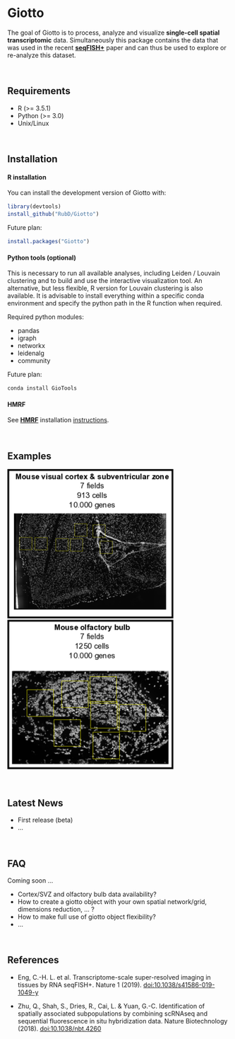 
<!-- README.md is generated from README.Rmd. Please edit that file -->
Giotto
======

<!-- badges: start -->
<!-- badges: end -->
The goal of Giotto is to process, analyze and visualize **single-cell spatial transcriptomic** data. Simultaneously this package contains the data that was used in the recent [**seqFISH+**](https://www.nature.com/articles/s41586-019-1049-y) paper and can thus be used to explore or re-analyze this dataset.

 

Requirements
------------

-   R (&gt;= 3.5.1)
-   Python (&gt;= 3.0)
-   Unix/Linux

 

Installation
------------

#### R installation

You can install the development version of Giotto with:

``` r
library(devtools)
install_github("RubD/Giotto")
```

Future plan:

``` r
install.packages("Giotto")
```

#### Python tools (optional)

This is necessary to run all available analyses, including Leiden / Louvain clustering and to build and use the interactive visualization tool. An alternative, but less flexible, R version for Louvain clustering is also available. It is advisable to install everything within a specific conda environment and specify the python path in the R function when required.

Required python modules:
- pandas
- igraph
- networkx
- leidenalg
- community

Future plan:

``` python
conda install GioTools
```

#### HMRF

See [**HMRF**](http://www.nature.com/articles/nbt.4260) installation [instructions](http://spatial.rc.fas.harvard.edu/install.html).

 

Examples
--------

[<img src="./inst/images/cortex_image_summary.png" alt="Cortex" width="377" />](./inst/examples/mouse_cortex_svz/mouse_cortex_example.md) [<img src="./inst/images/OB_image_summary.png" alt="OB" width="377" />](./inst/examples/mouse_olfactory_bulb/mouse_olfactory_bulb_example.md)

 

Latest News
-----------

-   First release (beta)
-   ...

 

FAQ
---

Coming soon ...

-   Cortex/SVZ and olfactory bulb data availability?
-   How to create a giotto object with your own spatial network/grid, dimensions reduction, ... ?
-   How to make full use of giotto object flexibility?
-   ...

 

References
----------

-   Eng, C.-H. L. et al. Transcriptome-scale super-resolved imaging in tissues by RNA seqFISH+. Nature 1 (2019). <doi:10.1038/s41586-019-1049-y>

-   Zhu, Q., Shah, S., Dries, R., Cai, L. & Yuan, G.-C. Identification of spatially associated subpopulations by combining scRNAseq and sequential fluorescence in situ hybridization data. Nature Biotechnology (2018). <doi:10.1038/nbt.4260>
